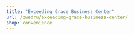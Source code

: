 ```yaml
---
title: "Exceeding Grace Business Center"
url: /zwedru/exceeding-grace-business-center/
shop: convenience
---
```

